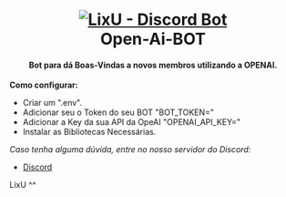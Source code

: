 <h1 align="center">
  <br>
  <a href="https://github.com/LixU-Desu/open-ai-BOT"><img src="https://images.alphacoders.com/718/thumb-1920-718317.png" alt="LixU - Discord Bot"></a>
  <br>
  Open-Ai-BOT
  <br>
</h1>

<h4 align="center">Bot para dá Boas-Vindas a novos membros utilizando a OPENAI.</h4>

**Como configurar:**

- Criar um ".env".
- Adicionar seu o Token do seu BOT "BOT_TOKEN="
- Adicionar a Key da sua API da OpeAI "OPENAI_API_KEY="
- Instalar as Bibliotecas Necessárias. 


*Caso tenha alguma dúvida, entre no nosso servidor do Discord:*

- [Discord](https://discord.gg/animoe-716312922615447662)

LixU ^^



